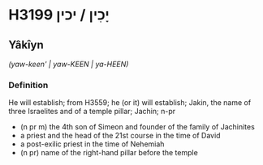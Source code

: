 # H3199 יָכִין / יכין

## Yâkîyn

_(yaw-keen' | yaw-KEEN | ya-HEEN)_

### Definition

He will establish; from H3559; he (or it) will establish; Jakin, the name of three Israelites and of a temple pillar; Jachin; n-pr

- (n pr m) the 4th son of Simeon and founder of the family of Jachinites
- a priest and the head of the 21st course in the time of David
- a post-exilic priest in the time of Nehemiah
- (n pr) name of the right-hand pillar before the temple
